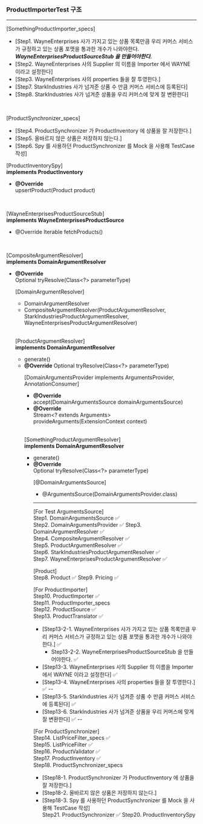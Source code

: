
### ProductImporterTest 구조

---
[SomethingProductImporter_specs]     
* [Step1. WayneEnterprises 사가 가지고 있는 상품 목록만큼 우리 커머스 서비스가 규정하고 있는 상품 포맷을 통과한 개수가 나와야한다.    
  ***WayneEnterprisesProductSourceStub 을 만들어야한다.***
* [Step2. WayneEnterprises 사의 Supplier 의 이름을 Importer 에서 WAYNE 이라고 설정한다]
* [Step3. WayneEnterprises 사의 properties 들을 잘 투영한다.]
* [Step7. StarkIndustries 사가 넘겨준 상품 수 만큼 커머스 서비스에 등록된다]
* [Step8. StarkIndustries 사가 넘겨준 상품을 우리 커머스에 맞게 잘 변환한다]

<br/>

[ProductSynchronizer_specs]   
* [Step4. ProductSynchronizer 가 ProductInventory 에 상품을 잘 저장한다.]
* [Step5. 올바르지 않은 상품은 저장하지 않는다.]
* [Step6. Spy 를 사용하던 ProductSynchronizer 를 Mock 을 사용해 TestCase 작성]

[ProductInventorySpy]   
**implements ProductInventory**
* **@Override**    
  upsertProduct(Product product)

<br/>

[WayneEnterprisesProductSourceStub]    
**implements WayneEnterprisesProductSource**
* @Override
  Iterable<WayneEnterprisesProduct> fetchProducts()

<br/>

[CompositeArgumentResolver]     
**implements DomainArgumentResolver** 
* **@Override**     
  Optional<Object> tryResolve(Class<?> parameterType)

<br/>
   
[DomainArgumentResolver]   
* DomainArgumentResolver
* CompositeArgumentResolver(ProductArgumentResolver, StarkIndustriesProductArgumentResolver, WayneEnterprisesProductArgumentResolver)

<br/>

[ProductArgumentResolver]    
**implements DomainArgumentResolver**
* generate()
* **@Override**
  Optional<Object> tryResolve(Class<?> parameterType)

<br/>

[DomainArgumentsProvider implements ArgumentsProvider, AnnotationConsumer<DomainArgumentsSource>]     
* **@Override**    
  accept(DomainArgumentsSource domainArgumentsSource) 
* **@Override**    
  Stream<? extends Arguments> provideArguments(ExtensionContext context)

<br/>

[SomethingProductArgumentResolver]        
**implements DomainArgumentResolver**
* generate()
* **@Override**    
  Optional<Object> tryResolve(Class<?> parameterType)

<br/>

[@DomainArgumentsSource]
* @ArgumentsSource(DomainArgumentsProvider.class)


---

[For Test ArgumentsSource]   
Step1. DomainArgumentsSource ✅  
Step2. DomainArgumentsProvider ✅ 
Step3. DomainArgumentResolver ✅   
Step4. CompositeArgumentResolver ✅   
Step5. ProductArgumentResolver ✅    
Step6. StarkIndustriesProductArgumentResolver  ✅   
Step7. WayneEnterprisesProductArgumentResolver ✅ 

[Product]   
Step8. Product ✅
Step9. Pricing ✅

[For ProductImporter]   
Step10. ProductImporter ✅   
Step11. ProductImporter_specs   
Step12. ProductSource ✅  
Step13. ProductTranslator ✅
* [Step13-2-1. WayneEnterprises 사가 가지고 있는 상품 목록만큼 우리 커머스 서비스가 규정하고 있는 상품 포맷을 통과한 개수가 나와야한다.] ✅
  * Step13-2-2. WayneEnterprisesProductSourceStub 을 만들어야한다. ✅
* [Step13-3. WayneEnterprises 사의 Supplier 의 이름을 Importer 에서 WAYNE 이라고 설정한다] ✅
* [Step13-4. WayneEnterprises 사의 properties 들을 잘 투영한다.] ✅
--
* [Step13-5. StarkIndustries 사가 넘겨준 상품 수 만큼 커머스 서비스에 등록된다] ✅
* [Step13-6. StarkIndustries 사가 넘겨준 상품을 우리 커머스에 맞게 잘 변환한다] ✅
--

[For ProductSynchronizer]   
Step14. ListPriceFilter_specs ✅   
Step15. ListPriceFilter ✅   
Step16. ProductValidator ✅   
Step17. ProductInventory ✅   
Step18. ProductSynchronizer_specs   
* [Step18-1. ProductSynchronizer 가 ProductInventory 에 상품을 잘 저장한다.]
* [Step18-2. 올바르지 않은 상품은 저장하지 않는다.]
* [Step18-3. Spy 를 사용하던 ProductSynchronizer 를 Mock 을 사용해 TestCase 작성]   
Step21. ProductSynchronizer ✅ 
Step20. ProductInventorySpy    


